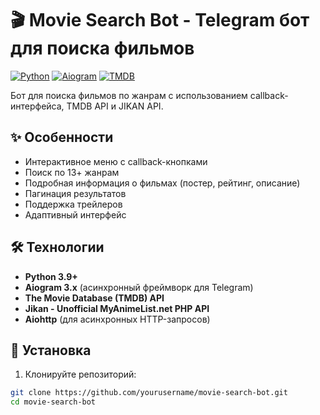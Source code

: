 # 🎬 Movie Search Bot - Telegram бот для поиска фильмов

[![Python](https://img.shields.io/badge/Python-3.9%2B-blue)](https://python.org)
[![Aiogram](https://img.shields.io/badge/Aiogram-3.x-blue)](https://docs.aiogram.dev/)
[![TMDB](https://img.shields.io/badge/API-TMDB-green)](https://www.themoviedb.org/)

Бот для поиска фильмов по жанрам с использованием callback-интерфейса, TMDB API и JIKAN API.

## ✨ Особенности

- Интерактивное меню с callback-кнопками
- Поиск по 13+ жанрам
- Подробная информация о фильмах (постер, рейтинг, описание)
- Пагинация результатов
- Поддержка трейлеров
- Адаптивный интерфейс

## 🛠 Технологии

- **Python 3.9+**
- **Aiogram 3.x** (асинхронный фреймворк для Telegram)
- **The Movie Database (TMDB) API**
- **Jikan - Unofficial MyAnimeList.net PHP API**
- **Aiohttp** (для асинхронных HTTP-запросов)

## 🚀 Установка

1. Клонируйте репозиторий:
```bash
git clone https://github.com/yourusername/movie-search-bot.git
cd movie-search-bot